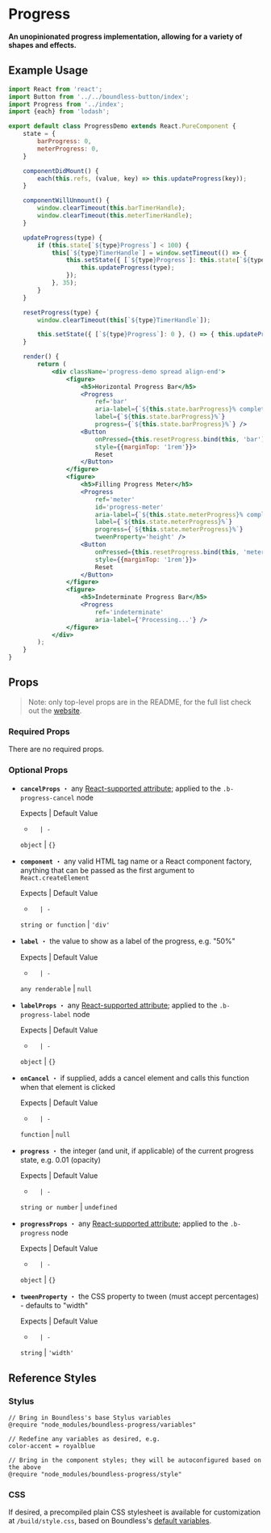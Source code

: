 <!---
THIS IS AN AUTOGENERATED FILE. EDIT INDEX.JS INSTEAD.
-->
# Progress

__An unopinionated progress implementation, allowing for a variety of shapes and effects.__

## Example Usage
```jsx
import React from 'react';
import Button from '../../boundless-button/index';
import Progress from '../index';
import {each} from 'lodash';

export default class ProgressDemo extends React.PureComponent {
    state = {
        barProgress: 0,
        meterProgress: 0,
    }

    componentDidMount() {
        each(this.refs, (value, key) => this.updateProgress(key));
    }

    componentWillUnmount() {
        window.clearTimeout(this.barTimerHandle);
        window.clearTimeout(this.meterTimerHandle);
    }

    updateProgress(type) {
        if (this.state[`${type}Progress`] < 100) {
            this[`${type}TimerHandle`] = window.setTimeout(() => {
                this.setState({ [`${type}Progress`]: this.state[`${type}Progress`] + 1 }, () => {
                    this.updateProgress(type);
                });
            }, 35);
        }
    }

    resetProgress(type) {
        window.clearTimeout(this[`${type}TimerHandle`]);

        this.setState({ [`${type}Progress`]: 0 }, () => { this.updateProgress(type); });
    }

    render() {
        return (
            <div className='progress-demo spread align-end'>
                <figure>
                    <h5>Horizontal Progress Bar</h5>
                    <Progress
                        ref='bar'
                        aria-label={`${this.state.barProgress}% complete`}
                        label={`${this.state.barProgress}%`}
                        progress={`${this.state.barProgress}%`} />
                    <Button
                        onPressed={this.resetProgress.bind(this, 'bar')}
                        style={{marginTop: '1rem'}}>
                        Reset
                    </Button>
                </figure>
                <figure>
                    <h5>Filling Progress Meter</h5>
                    <Progress
                        ref='meter'
                        id='progress-meter'
                        aria-label={`${this.state.meterProgress}% complete`}
                        label={`${this.state.meterProgress}%`}
                        progress={`${this.state.meterProgress}%`}
                        tweenProperty='height' />
                    <Button
                        onPressed={this.resetProgress.bind(this, 'meter')}
                        style={{marginTop: '1rem'}}>
                        Reset
                    </Button>
                </figure>
                <figure>
                    <h5>Indeterminate Progress Bar</h5>
                    <Progress
                        ref='indeterminate'
                        aria-label={'Processing...'} />
                </figure>
            </div>
        );
    }
}

```


## Props

> Note: only top-level props are in the README, for the full list check out the [website](http://boundless.js.org/Progress#props).

### Required Props

There are no required props.


### Optional Props

- __`cancelProps`__ ・ any [React-supported attribute](https://facebook.github.io/react/docs/tags-and-attributes.html#html-attributes); applied to the `.b-progress-cancel` node

  Expects | Default Value
  -       | -
  `object` | `{}`

- __`component`__ ・ any valid HTML tag name or a React component factory, anything that can be passed as the first argument to `React.createElement`

  Expects | Default Value
  -       | -
  `string or function` | `'div'`

- __`label`__ ・ the value to show as a label of the progress, e.g. "50%"

  Expects | Default Value
  -       | -
  `any renderable` | `null`

- __`labelProps`__ ・ any [React-supported attribute](https://facebook.github.io/react/docs/tags-and-attributes.html#html-attributes); applied to the `.b-progress-label` node

  Expects | Default Value
  -       | -
  `object` | `{}`

- __`onCancel`__ ・ if supplied, adds a cancel element and calls this function when that element is clicked

  Expects | Default Value
  -       | -
  `function` | `null`

- __`progress`__ ・ the integer (and unit, if applicable) of the current progress state, e.g. 0.01 (opacity)

  Expects | Default Value
  -       | -
  `string or number` | `undefined`

- __`progressProps`__ ・ any [React-supported attribute](https://facebook.github.io/react/docs/tags-and-attributes.html#html-attributes); applied to the `.b-progress` node

  Expects | Default Value
  -       | -
  `object` | `{}`

- __`tweenProperty`__ ・ the CSS property to tween (must accept percentages) - defaults to "width"

  Expects | Default Value
  -       | -
  `string` | `'width'`


## Reference Styles
### Stylus
```stylus
// Bring in Boundless's base Stylus variables
@require "node_modules/boundless-progress/variables"

// Redefine any variables as desired, e.g.
color-accent = royalblue

// Bring in the component styles; they will be autoconfigured based on the above
@require "node_modules/boundless-progress/style"
```

### CSS
If desired, a precompiled plain CSS stylesheet is available for customization at `/build/style.css`, based on Boundless's [default variables](https://github.com/enigma-io/boundless/blob/master/variables.styl).

